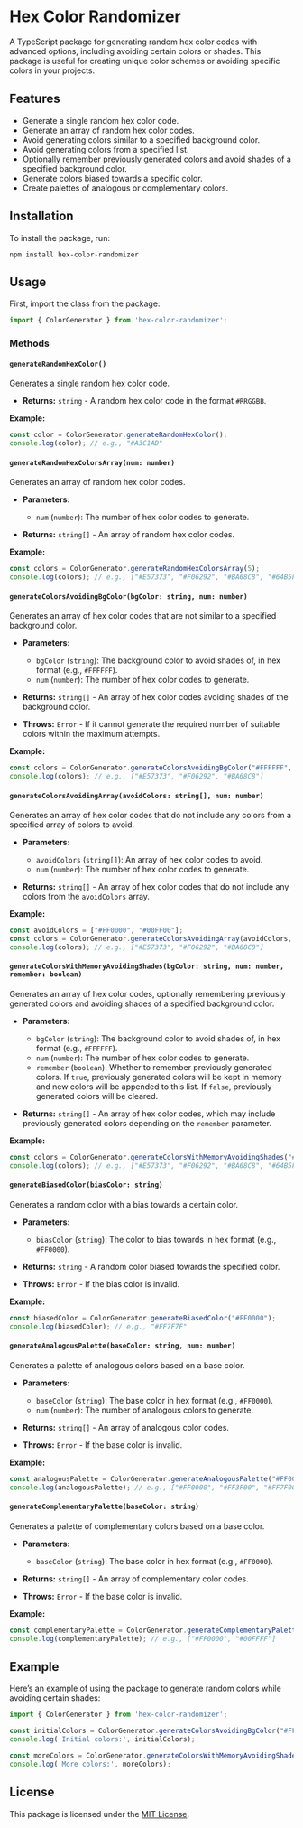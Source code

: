 
# Hex Color Randomizer

A TypeScript package for generating random hex color codes with advanced options, including avoiding certain colors or shades. This package is useful for creating unique color schemes or avoiding specific colors in your projects.

## Features

- Generate a single random hex color code.
- Generate an array of random hex color codes.
- Avoid generating colors similar to a specified background color.
- Avoid generating colors from a specified list.
- Optionally remember previously generated colors and avoid shades of a specified background color.
- Generate colors biased towards a specific color.
- Create palettes of analogous or complementary colors.

## Installation

To install the package, run:
```
npm install hex-color-randomizer
```

## Usage

First, import the class from the package:

```typescript
import { ColorGenerator } from 'hex-color-randomizer';
```

### Methods

#### `generateRandomHexColor()`

Generates a single random hex color code.

- **Returns:** `string` - A random hex color code in the format `#RRGGBB`.

**Example:**

```typescript
const color = ColorGenerator.generateRandomHexColor();
console.log(color); // e.g., "#A3C1AD"
```

#### `generateRandomHexColorsArray(num: number)`

Generates an array of random hex color codes.

- **Parameters:**
  - `num` (`number`): The number of hex color codes to generate.
  
- **Returns:** `string[]` - An array of random hex color codes.

**Example:**

```typescript
const colors = ColorGenerator.generateRandomHexColorsArray(5);
console.log(colors); // e.g., ["#E57373", "#F06292", "#BA68C8", "#64B5F6", "#4DB6AC"]
```

#### `generateColorsAvoidingBgColor(bgColor: string, num: number)`

Generates an array of hex color codes that are not similar to a specified background color.

- **Parameters:**
  - `bgColor` (`string`): The background color to avoid shades of, in hex format (e.g., `#FFFFFF`).
  - `num` (`number`): The number of hex color codes to generate.
  
- **Returns:** `string[]` - An array of hex color codes avoiding shades of the background color.

- **Throws:** `Error` - If it cannot generate the required number of suitable colors within the maximum attempts.

**Example:**

```typescript
const colors = ColorGenerator.generateColorsAvoidingBgColor("#FFFFFF", 3);
console.log(colors); // e.g., ["#E57373", "#F06292", "#BA68C8"]
```

#### `generateColorsAvoidingArray(avoidColors: string[], num: number)`

Generates an array of hex color codes that do not include any colors from a specified array of colors to avoid.

- **Parameters:**
  - `avoidColors` (`string[]`): An array of hex color codes to avoid.
  - `num` (`number`): The number of hex color codes to generate.
  
- **Returns:** `string[]` - An array of hex color codes that do not include any colors from the `avoidColors` array.

**Example:**

```typescript
const avoidColors = ["#FF0000", "#00FF00"];
const colors = ColorGenerator.generateColorsAvoidingArray(avoidColors, 3);
console.log(colors); // e.g., ["#E57373", "#F06292", "#BA68C8"]
```

#### `generateColorsWithMemoryAvoidingShades(bgColor: string, num: number, remember: boolean)`

Generates an array of hex color codes, optionally remembering previously generated colors and avoiding shades of a specified background color.

- **Parameters:**
  - `bgColor` (`string`): The background color to avoid shades of, in hex format (e.g., `#FFFFFF`).
  - `num` (`number`): The number of hex color codes to generate.
  - `remember` (`boolean`): Whether to remember previously generated colors. If `true`, previously generated colors will be kept in memory and new colors will be appended to this list. If `false`, previously generated colors will be cleared.
  
- **Returns:** `string[]` - An array of hex color codes, which may include previously generated colors depending on the `remember` parameter.

**Example:**

```typescript
const colors = ColorGenerator.generateColorsWithMemoryAvoidingShades("#FFFFFF", 5, true);
console.log(colors); // e.g., ["#E57373", "#F06292", "#BA68C8", "#64B5F6", "#4DB6AC"]
```

#### `generateBiasedColor(biasColor: string)`

Generates a random color with a bias towards a certain color.

- **Parameters:**
  - `biasColor` (`string`): The color to bias towards in hex format (e.g., `#FF0000`).
  
- **Returns:** `string` - A random color biased towards the specified color.

- **Throws:** `Error` - If the bias color is invalid.

**Example:**

```typescript
const biasedColor = ColorGenerator.generateBiasedColor("#FF0000");
console.log(biasedColor); // e.g., "#FF7F7F"
```

#### `generateAnalogousPalette(baseColor: string, num: number)`

Generates a palette of analogous colors based on a base color.

- **Parameters:**
  - `baseColor` (`string`): The base color in hex format (e.g., `#FF0000`).
  - `num` (`number`): The number of analogous colors to generate.
  
- **Returns:** `string[]` - An array of analogous color codes.

- **Throws:** `Error` - If the base color is invalid.

**Example:**

```typescript
const analogousPalette = ColorGenerator.generateAnalogousPalette("#FF0000", 5);
console.log(analogousPalette); // e.g., ["#FF0000", "#FF3F00", "#FF7F00", "#FFBF00", "#FFFF00"]
```

#### `generateComplementaryPalette(baseColor: string)`

Generates a palette of complementary colors based on a base color.

- **Parameters:**
  - `baseColor` (`string`): The base color in hex format (e.g., `#FF0000`).
  
- **Returns:** `string[]` - An array of complementary color codes.

- **Throws:** `Error` - If the base color is invalid.

**Example:**

```typescript
const complementaryPalette = ColorGenerator.generateComplementaryPalette("#FF0000");
console.log(complementaryPalette); // e.g., ["#FF0000", "#00FFFF"]
```

## Example

Here’s an example of using the package to generate random colors while avoiding certain shades:

```typescript
import { ColorGenerator } from 'hex-color-randomizer';

const initialColors = ColorGenerator.generateColorsAvoidingBgColor("#FF0000", 5);
console.log('Initial colors:', initialColors);

const moreColors = ColorGenerator.generateColorsWithMemoryAvoidingShades("#FF0000", 5, true);
console.log('More colors:', moreColors);
```

## License

This package is licensed under the [MIT License](LICENSE).
